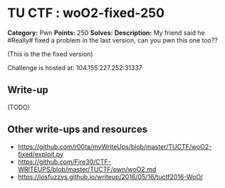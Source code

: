 # TU CTF : woO2-fixed-250

**Category:** Pwn
**Points:** 250
**Solves:** 
**Description:**
My friend said he #Really# fixed a problem in the last version, can you pwn this one too??

(This is the the fixed version)

Challenge is hosted at: 104.155.227.252:31337


## Write-up

(TODO)

## Other write-ups and resources

* https://github.com/r00ta/myWriteUps/blob/master/TUCTF/woO2-fixed/exploit.py
* https://github.com/Fire30/CTF-WRITEUPS/blob/master/TUCTF/pwn/woO2.md
* https://losfuzzys.github.io/writeup/2016/05/16/tuctf2016-WoO/
